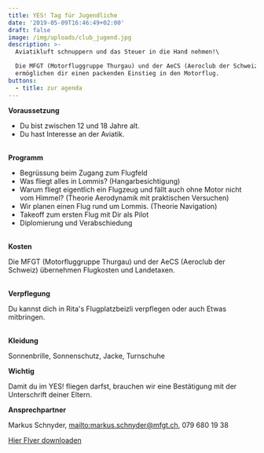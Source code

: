 ```yaml
---
title: YES! Tag für Jugendliche
date: '2019-05-09T16:46:49+02:00'
draft: false
image: /img/uploads/club_jugend.jpg
description: >-
  Aviatikluft schnuppern und das Steuer in die Hand nehmen!\

  Die MFGT (Motorfluggruppe Thurgau) und der AeCS (Aeroclub der Schweiz)
  ermöglichen dir einen packenden Einstieg in den Motorflug.
buttons:
  - title: zur agenda
---
```

**Voraussetzung**

* Du bist zwischen 12 und 18 Jahre alt.
* Du hast Interesse an der Aviatik.

\
**Programm**

* Begrüssung beim Zugang zum Flugfeld
* Was fliegt alles in Lommis? (Hangarbesichtigung)
* Warum fliegt eigentlich ein Flugzeug und fällt auch ohne Motor nicht vom Himmel? (Theorie Aerodynamik mit praktischen Versuchen)
* Wir planen einen Flug rund um Lommis. (Theorie Navigation)
* Takeoff zum ersten Flug mit Dir als Pilot
* Diplomierung und Verabschiedung

\
**Kosten**

Die MFGT (Motorfluggruppe Thurgau) und der AeCS (Aeroclub der Schweiz) übernehmen Flugkosten und Landetaxen.

\
**Verpflegung**

Du kannst dich in Rita's Flugplatzbeizli verpflegen oder auch Etwas mitbringen.

\
**Kleidung**

Sonnenbrille, Sonnenschutz, Jacke, Turnschuhe

**Wichtig**

Damit du im YES! fliegen darfst, brauchen wir eine Bestätigung mit der Unterschrift deiner Eltern.

**Ansprechpartner**

Markus Schnyder, <mailto:markus.schnyder@mfgt.ch>, 079 680 19 38 

[Hier Flyer downloaden](pdf)

